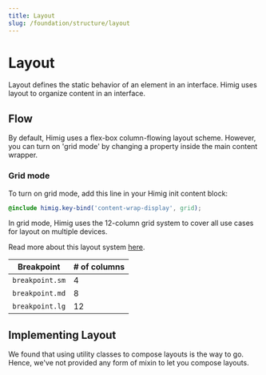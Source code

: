 ```yaml
---
title: Layout
slug: /foundation/structure/layout
---
```

# Layout
Layout defines the static behavior of an element in an interface. Himig uses layout to organize content in an interface.

## Flow
By default, Himig uses a flex-box column-flowing layout scheme. However, you can turn on 'grid mode' by changing a property inside the main content wrapper.

### Grid mode
To turn on grid mode, add this line in your Himig init content block:

```scss
@include himig.key-bind('content-wrap-display', grid);
```

In grid mode, Himig uses the 12-column grid system to cover all use cases for layout on multiple devices.

Read more about this layout system [here](https://m2.material.io/design/layout/responsive-layout-grid.html).

| Breakpoint      | # of columns |
|-----------------|--------------|
| `breakpoint.sm` | 4            |
| `breakpoint.md` | 8            |
| `breakpoint.lg` | 12           |

## Implementing Layout
We found that using utility classes to compose layouts is the way to go. Hence, we've not provided any form of mixin to
let you compose layouts.